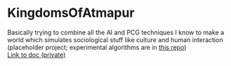 # KingdomsOfAtmapur
Basically trying to combine all the AI and PCG techniques I know to make a world which simulates sociological stuff like culture and human interaction (placeholder project; experimental algorithms are in <a href="https://github.com/KhioneusNevula/AtmapurAITests">this repo</a>)<br>
<a href="https://docs.google.com/document/d/13eJ-gQnyFjiwpaFLUz0xHFN2SZ02CDhC47eBgG4rDUo/edit">Link to doc (private) </a>
